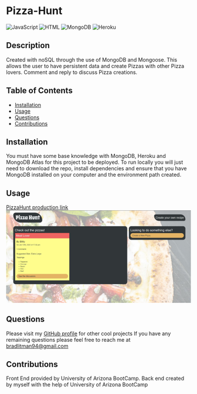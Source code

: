 # Pizza-Hunt
![JavaScript](https://img.shields.io/badge/JavaScript-323330?style=for-the-badge&logo=javascript&logoColor=F7DF1E) ![HTML](https://img.shields.io/badge/HTML5-E34F26?style=for-the-badge&logo=html5&logoColor=white) ![MongoDB](https://img.shields.io/badge/MongoDB-4EA94B?style=for-the-badge&logo=mongodb&logoColor=white) ![Heroku](https://img.shields.io/badge/Heroku-430098?style=for-the-badge&logo=heroku&logoColor=white)

## Description
Created with noSQL through the use of MongoDB and Mongoose. This allows the user to have persistent data and create Pizzas with other Pizza lovers. Comment and reply to discuss Pizza creations. 

## Table of Contents
* [Installation](#installation)
* [Usage](#usage)
* [Questions](#questions)
* [Contributions](#contributions)

## Installation
You must have some base knowledge with MongoDB, Heroku and MongoDB Atlas for this project to be deployed. To run locally you will just need to download the repo, install dependencies and ensure that you have MongoDB installed on your computer and the environment path created. 

## Usage
[PizzaHunt production link](https://pacific-thicket-18219.herokuapp.com/)
![Screenshot1](Capture.JPG)

## Questions
Please visit my [GitHub profile](https://github.com/blitman12) for other cool projects
If you have any remaining questions please feel free to reach me at bradlitman94@gmail.com

## Contributions
Front End provided by University of Arizona BootCamp. Back end created by myself with the help of University of Arizona BootCamp

